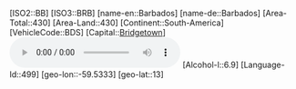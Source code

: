 ﻿---
location: [13,-59.5333]
type: Country
tags:
- geo/Country

SpocWebEntityId: 26842
isDeleted: false
confidential: public

---
[ISO2::BB]
[ISO3::BRB]
[name-en::Barbados]
[name-de::Barbados]
[Area-Total::430]
[Area-Land::430]
[Continent::South-America]
[VehicleCode::BDS]
[Capital::[Bridgetown](geo/Continent/South-America/Barbados/Bridgetown.md)]
![Anthem-Barbados](xLarge/National-Anthem/Anthem-Barbados.mp3)
[Alcohol-l::6.9]
[Language-Id::499]
[geo-lon::-59.5333]
[geo-lat::13]

